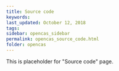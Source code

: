 ```yaml
---
title: Source code
keywords:
last_updated: October 12, 2018
tags:
sidebar: opencas_sidebar
permalink: opencas_source_code.html
folder: opencas
---
```


This is placeholder for "Source code" page.
